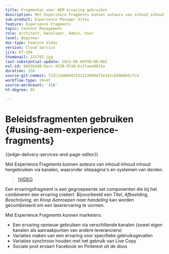 ```yaml
---
title: Fragmenten voor AEM ervaring gebruiken
description: Met Experience Fragments kunnen auteurs van inhoud inhoud inhoud hergebruiken via kanalen, waaronder sitepagina's en systemen van derden.
sub-product: Experience Manager Sites
feature: Experience Fragments
topic: Content Management
role: Architect, Developer, Admin, User
level: Beginner
doc-type: Feature Video
version: Cloud Service
jira: KT-194
thumbnail: 331785.jpg
last-substantial-update: 2021-06-09T00:00:00Z
exl-id: 84d2b240-5ecc-4230-97a0-6c2faead8d1a
duration: 234
source-git-commit: f23c2ab86d42531113690df2e342c65060b5c7cd
workflow-type: tm+mt
source-wordcount: '118'
ht-degree: 0%

---
```


# Beleidsfragmenten gebruiken {#using-aem-experience-fragments}

{{edge-delivery-services-and-page-editor}}

Met Experience Fragments kunnen auteurs van inhoud inhoud inhoud hergebruiken via kanalen, waaronder sitepagina&#39;s en systemen van derden.

>[!VIDEO](https://video.tv.adobe.com/v/331785?quality=12&learn=on)

Een ervaringsfragment is een gegroepeerde set componenten die bij het combineren een ervaring creëert. Bijvoorbeeld een *Titel*, *Afbeelding*, *Beschrijving*, en *Knop Aanroepen naar handeling* kan worden gecombineerd om een laserervaring te vormen.

Met Experience Fragments kunnen marketers:

* Een ervaring opnieuw gebruiken via verschillende kanalen (zowel eigen kanalen als aanraakpunten van andere leveranciers)
* Variaties maken van een ervaring voor specifieke gebruiksgevallen
* Variaties synchroon houden met het gebruik van Live Copy
* Sociale post ervaart Facebook en Pinterest uit de doos
